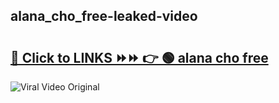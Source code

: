 
 ## alana_cho_free-leaked-video 

# <h2><a href="https://clipsfans.com/alana_cho_free&ref=git">🔗 Click to LINKS ⏩⏩ 👉 🟢 alana cho free </a></h2>

<a href="https://clipsfans.com/alana_cho_free&ref=git" rel="nofollow" data-target="animated-image.originalLink"><img src="https://i.ibb.co.com/xMMVF88/686577567.gif" alt="Viral Video Original" style="max-width: 100%; display: inline-block;" data-target="animated-image.originalImage"></a>
